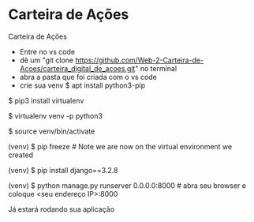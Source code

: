 # Carteira de Ações
Carteira de Ações


- Entre no vs code
- dê um "git clone https://github.com/Web-2-Carteira-de-Acoes/carteira_digital_de_acoes.git" no terminal
- abra a pasta que foi criada com o vs code
- crie sua venv
$ apt install python3-pip

$ pip3 install virtualenv

$ virtualenv venv -p python3

$ source venv/bin/activate

(venv) $ pip freeze  # Note we are now on the virtual environment we created

(venv) $ pip install django==3.2.8

(venv) $ python manage.py runserver 0.0.0.0:8000 # abra seu browser e coloque <seu endereço IP>:8000

Já estará rodando sua aplicação
